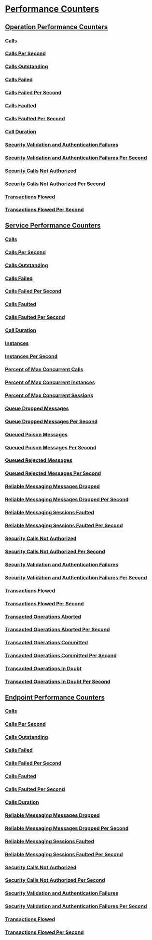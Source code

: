 # [Performance Counters](index.md)
## [Operation Performance Counters](operation-performance-counters.md)
### [Calls](calls.md)
### [Calls Per Second](calls-per-second.md)
### [Calls Outstanding](calls-outstanding.md)
### [Calls Failed](calls-failed.md)
### [Calls Failed Per Second](calls-failed-per-second.md)
### [Calls Faulted](calls-faulted.md)
### [Calls Faulted Per Second](calls-faulted-per-second.md)
### [Call Duration](call-duration.md)
### [Security Validation and Authentication Failures](security-validation-and-authentication-failures.md)
### [Security Validation and Authentication Failures Per Second](security-validation-and-authentication-failures-per-second.md)
### [Security Calls Not Authorized](security-calls-not-authorized.md)
### [Security Calls Not Authorized Per Second](security-calls-not-authorized-per-second.md)
### [Transactions Flowed](transactions-flowed.md)
### [Transactions Flowed Per Second](transactions-flowed-per-second.md)
## [Service Performance Counters](service-performance-counters.md)
### [Calls](service-calls.md)
### [Calls Per Second](service-calls-per-second.md)
### [Calls Outstanding](service-calls-outstanding.md)
### [Calls Failed](service-calls-failed.md)
### [Calls Failed Per Second](service-calls-failed-per-second.md)
### [Calls Faulted](service-calls-faulted.md)
### [Calls Faulted Per Second](service-calls-faulted-per-second.md)
### [Call Duration](service-call-duration.md)
### [Instances](instances.md)
### [Instances Per Second](instances-per-second.md)
### [Percent of Max Concurrent Calls](percent-of-max-concurrent-calls.md)
### [Percent of Max Concurrent Instances](percent-of-max-concurrent-instances.md)
### [Percent of Max Concurrent Sessions](percent-of-max-concurrent-sessions.md)
### [Queue Dropped Messages](queue-dropped-messages.md)
### [Queue Dropped Messages Per Second](queue-dropped-messages-per-second.md)
### [Queued Poison Messages](queued-poison-messages.md)
### [Queued Poison Messages Per Second](queued-poison-messages-per-second.md)
### [Queued Rejected Messages](queued-rejected-messages.md)
### [Queued Rejected Messages Per Second](queued-rejected-messages-per-second.md)
### [Reliable Messaging Messages Dropped](reliable-messaging-messages-dropped.md)
### [Reliable Messaging Messages Dropped Per Second](reliable-messaging-messages-dropped-per-second.md)
### [Reliable Messaging Sessions Faulted](reliable-messaging-sessions-faulted.md)
### [Reliable Messaging Sessions Faulted Per Second](reliable-messaging-sessions-faulted-per-second.md)
### [Security Calls Not Authorized](service-security-calls-not-authorized.md)
### [Security Calls Not Authorized Per Second](service-security-calls-not-authorized-per-second.md)
### [Security Validation and Authentication Failures](service-security-validation-and-authentication-failures.md)
### [Security Validation and Authentication Failures Per Second](service-security-validation-and-authentication-failures-per-second.md)
### [Transactions Flowed](service-transactions-flowed.md)
### [Transactions Flowed Per Second](service-transactions-flowed-per-second.md)
### [Transacted Operations Aborted](transacted-operations-aborted.md)
### [Transacted Operations Aborted Per Second](transacted-operations-aborted-per-second.md)
### [Transacted Operations Committed](transacted-operations-committed.md)
### [Transacted Operations Committed Per Second](transacted-operations-committed-per-second.md)
### [Transacted Operations In Doubt](transacted-operations-in-doubt.md)
### [Transacted Operations In Doubt Per Second](transacted-operations-in-doubt-per-second.md)
## [Endpoint Performance Counters](endpoint-performance-counters.md)
### [Calls](endpoint-calls.md)
### [Calls Per Second](endpoint-calls-per-second.md)
### [Calls Outstanding](endpoint-calls-outstanding.md)
### [Calls Failed](endpoint-calls-failed.md)
### [Calls Failed Per Second](endpoint-calls-failed-per-second.md)
### [Calls Faulted](endpoint-calls-faulted.md)
### [Calls Faulted Per Second](endpoint-calls-faulted-per-second.md)
### [Calls Duration](endpoint-call-duration.md)
### [Reliable Messaging Messages Dropped](endpoint-reliable-messaging-messages-dropped.md)
### [Reliable Messaging Messages Dropped Per Second](endpoint-reliable-messaging-messages-dropped-per-second.md)
### [Reliable Messaging Sessions Faulted](endpoint-reliable-messaging-sessions-faulted.md)
### [Reliable Messaging Sessions Faulted Per Second](endpoint-reliable-messaging-sessions-faulted-per-second.md)
### [Security Calls Not Authorized](endpoint-security-calls-not-authorized.md)
### [Security Calls Not Authorized Per Second](endpoint-security-calls-not-authorized-per-second.md)
### [Security Validation and Authentication Failures](endpoint-security-validation-and-authentication-failures.md)
### [Security Validation and Authentication Failures Per Second](endpoint-security-validation-and-authentication-failures-per-second.md)
### [Transactions Flowed](endpoint-transactions-flowed.md)
### [Transactions Flowed Per Second](endpoint-transactions-flowed-per-second.md)
